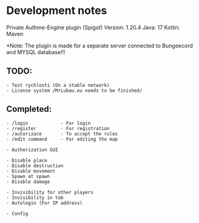 # Development notes


Private Authme-Engine plugin (Spigot)
Version: 1.20.4
Java: 17
Kotlin: Maven




*Note: The plugin is made for a separate server connected to Bungeecord and MYSQL database!!!


## TODO:
    - Test rychlosti (On a stable network)
    - License system /MrLubau.eu needs to be finished/


## Completed:
    - /login            - For login
    - /register         - For registration
    - /autorizace       - To accept the rules
    - /edit command     - For editing the map

    - Authorization GUI

    - Disable place
    - Disable destruction
    - Disable movement
    - Spawn at spawn
    - Disable damage
    
    - Invisibility for other players
    - Invisibility in tab
    - Autologin (For IP address)

    - Config